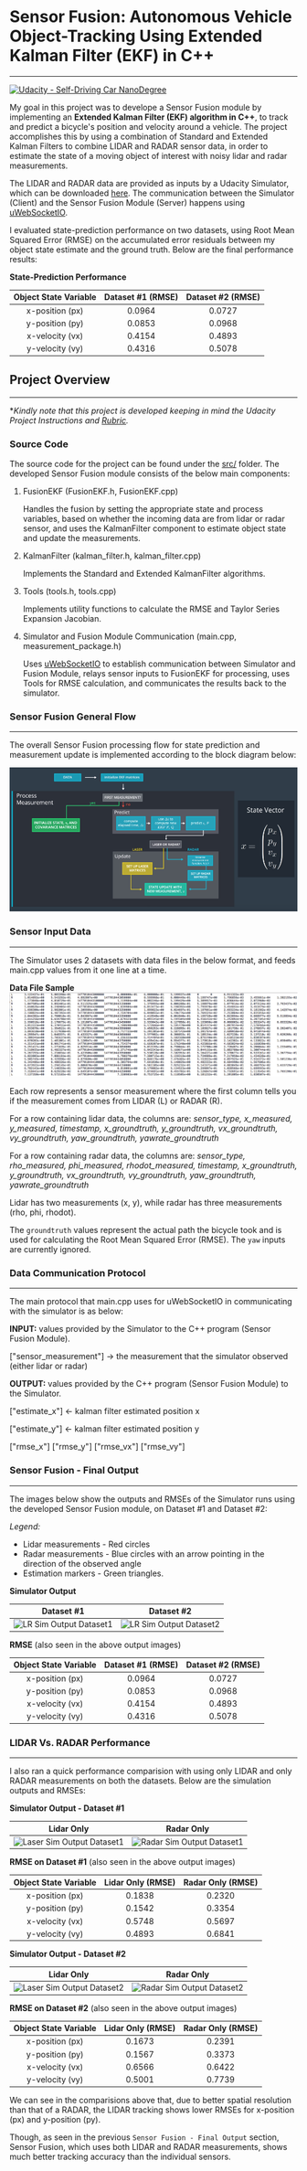 # **Sensor Fusion: Autonomous Vehicle Object-Tracking Using Extended Kalman Filter (EKF) in C++**
---
[![Udacity - Self-Driving Car NanoDegree](https://s3.amazonaws.com/udacity-sdc/github/shield-carnd.svg)](http://www.udacity.com/drive)

[//]: # (Image References)
[image1]: ./images/EKF_process_flow.png "EKF Process Flow"
[image2]: ./images/data_file_sample.png "Data File Sample"
[image3]: ./images/LR_sim_output_dataset1.png "LR Sim Output Dataset1"
[image4]: ./images/LR_sim_output_dataset2.png "LR Sim Output Dataset2"
[image5]: ./images/L_sim_output_dataset1.png "Laser Sim Output Dataset1"
[image6]: ./images/R_sim_output_dataset1.png "Radar Sim Output Dataset1"
[image7]: ./images/L_sim_output_dataset2.png "Laser Sim Output Dataset2"
[image8]: ./images/R_sim_output_dataset2.png "Radar Sim Output Dataset2"


My goal in this project was to develope a Sensor Fusion module by implementing an **Extended Kalman Filter (EKF) algorithm in C++**, to track and predict a bicycle's position and velocity around a vehicle. The project accomplishes this by using a combination of Standard and Extended Kalman Filters to combine LIDAR and RADAR sensor data, in order to estimate the state of a moving object of interest with noisy lidar and radar measurements.

The LIDAR and RADAR data are provided as inputs by a Udacity Simulator, which can be downloaded [here](https://github.com/udacity/self-driving-car-sim/releases). The communication between the Simulator (Client) and the Sensor Fusion Module (Server) happens using [uWebSocketIO](https://github.com/uWebSockets/uWebSockets).

I evaluated state-prediction performance on two datasets, using Root Mean Squared Error (RMSE) on the accumulated error residuals between my object state estimate and the ground truth. Below are the final performance results:

**State-Prediction Performance**

| Object State Variable  | Dataset #1 (RMSE) 		| Dataset #2 (RMSE)|
|:----------------:|:---------------------:|:-------------:| 
| x-position (px) | 0.0964 	|	0.0727	|
| y-position (py) | 0.0853 	|	0.0968	|
| x-velocity (vx) | 0.4154 	|	0.4893	|
| y-velocity (vy) | 0.4316 	|	0.5078	|


## **Project Overview**
---

**Kindly note that this project is developed keeping in mind the Udacity Project Instructions and [Rubric](https://review.udacity.com/#!/rubrics/748/view).*

### **Source Code**
The source code for the project can be found under the [src/](src/) folder. The developed Sensor Fusion module consists of the below main components:
1. FusionEKF (FusionEKF.h, FusionEKF.cpp)

	Handles the fusion by setting the appropriate state and process variables, based on whether the incoming data are from lidar or radar sensor, and uses the KalmanFilter component to estimate object state and update the measurements.

2. KalmanFilter (kalman_filter.h, kalman_filter.cpp)

	Implements the Standard and Extended KalmanFilter algorithms.

3. Tools (tools.h, tools.cpp)

	Implements utility functions to calculate the RMSE and Taylor Series Expansion Jacobian.

4. Simulator and Fusion Module Communication (main.cpp, measurement_package.h)

	Uses [uWebSocketIO](https://github.com/uWebSockets/uWebSockets) to establish communication between Simulator and Fusion Module, relays sensor inputs to FusionEKF for processing, uses Tools for RMSE calculation, and communicates the results back to the simulator.

### **Sensor Fusion General Flow**
---
The overall Sensor Fusion processing flow for state prediction and measurement update is implemented according to the block diagram below:

![alt text][image1]

### **Sensor Input Data**
---
The Simulator uses 2 datasets with data files in the below format, and feeds main.cpp values from it one line at a time.

**Data File Sample**
![alt text][image2]

Each row represents a sensor measurement where the first column tells you if the measurement comes from LIDAR (L) or RADAR (R).

For a row containing lidar data, the columns are:
*sensor_type, x_measured, y_measured, timestamp, x_groundtruth, y_groundtruth, vx_groundtruth, vy_groundtruth, yaw_groundtruth, yawrate_groundtruth*

For a row containing radar data, the columns are: *sensor_type, rho_measured, phi_measured, rhodot_measured, timestamp, x_groundtruth, y_groundtruth, vx_groundtruth, vy_groundtruth, yaw_groundtruth, yawrate_groundtruth*

Lidar has two measurements (x, y), while radar has three measurements (rho, phi, rhodot).

The `groundtruth` values represent the actual path the bicycle took and is used for calculating the Root Mean Squared Error (RMSE). The `yaw` inputs are currently ignored.

### **Data Communication Protocol**
---
The main protocol that main.cpp uses for uWebSocketIO in communicating with the simulator is as below:

**INPUT:** values provided by the Simulator to the C++ program (Sensor Fusion Module).

["sensor_measurement"] &rightarrow; the measurement that the simulator observed (either lidar or radar)

**OUTPUT:** values provided by the C++ program (Sensor Fusion Module) to the Simulator.

["estimate_x"] &leftarrow; kalman filter estimated position x

["estimate_y"] &leftarrow; kalman filter estimated position y

["rmse_x"] ["rmse_y"] ["rmse_vx"] ["rmse_vy"]

### **Sensor Fusion - Final Output**
---
The images below show the outputs and RMSEs of the Simulator runs using the developed Sensor Fusion module, on Dataset #1 and Dataset #2:

*Legend:*
* Lidar measurements - Red circles
* Radar measurements - Blue circles with an arrow pointing in the direction of the observed angle
* Estimation markers - Green triangles.

**Simulator Output**

Dataset #1 | Dataset #2
:---------:|:----------:
![][image3]|![][image4]

**RMSE** (also seen in the above output images)

| Object State Variable  | Dataset #1 (RMSE) 		| Dataset #2 (RMSE)|
|:----------------:|:---------------------:|:-------------:| 
| x-position (px) | 0.0964 	|	0.0727	|
| y-position (py) | 0.0853 	|	0.0968	|
| x-velocity (vx) | 0.4154 	|	0.4893	|
| y-velocity (vy) | 0.4316 	|	0.5078	|

### **LIDAR Vs. RADAR Performance**
---
I also ran a quick performance comparision with using only LIDAR and only RADAR measurements on both the datasets. Below are the simulation outputs and RMSEs: 

**Simulator Output - Dataset #1**

Lidar Only | Radar Only
:---------:|:----------:
![][image5]|![][image6]

**RMSE on Dataset #1** (also seen in the above output images)

| Object State Variable  | Lidar Only (RMSE) 		| Radar Only (RMSE)|
|:----------------:|:---------------------:|:-------------:| 
| x-position (px) | 0.1838 	|	0.2320	|
| y-position (py) | 0.1542 	|	0.3354	|
| x-velocity (vx) | 0.5748 	|	0.5697	|
| y-velocity (vy) | 0.4893 	|	0.6841	|

**Simulator Output - Dataset #2**

Lidar Only | Radar Only
:---------:|:----------:
![][image7]|![][image8]

**RMSE on Dataset #2** (also seen in the above output images)

| Object State Variable  | Lidar Only (RMSE) 		| Radar Only (RMSE)|
|:----------------:|:---------------------:|:-------------:| 
| x-position (px) | 0.1673 	|	0.2391	|
| y-position (py) | 0.1567 	|	0.3373	|
| x-velocity (vx) | 0.6566 	|	0.6422	|
| y-velocity (vy) | 0.5001 	|	0.7739	|

We can see in the comparisions above that, due to better spatial resolution than that of a RADAR, the LIDAR tracking shows lower RMSEs for x-position (px) and y-position (py).

Though, as seen in the previous `Sensor Fusion - Final Output` section, Sensor Fusion, which uses both LIDAR and RADAR measurements, shows much better tracking accuracy than the individual sensors.